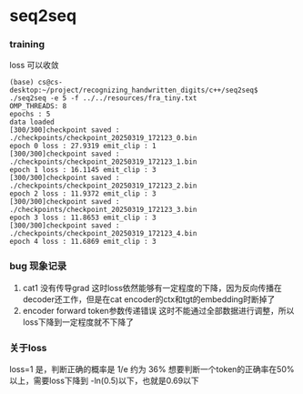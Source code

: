 # seq2seq

### training
loss 可以收敛
```
(base) cs@cs-desktop:~/project/recognizing_handwritten_digits/c++/seq2seq$ ./seq2seq -e 5 -f ../../resources/fra_tiny.txt 
OMP_THREADS: 8
epochs : 5
data loaded
[300/300]checkpoint saved : ./checkpoints/checkpoint_20250319_172123_0.bin
epoch 0 loss : 27.9319 emit_clip : 1
[300/300]checkpoint saved : ./checkpoints/checkpoint_20250319_172123_1.bin
epoch 1 loss : 16.1145 emit_clip : 3
[300/300]checkpoint saved : ./checkpoints/checkpoint_20250319_172123_2.bin
epoch 2 loss : 11.9372 emit_clip : 3
[300/300]checkpoint saved : ./checkpoints/checkpoint_20250319_172123_3.bin
epoch 3 loss : 11.8653 emit_clip : 3
[300/300]checkpoint saved : ./checkpoints/checkpoint_20250319_172123_4.bin
epoch 4 loss : 11.6869 emit_clip : 3
```

### bug 现象记录
1. cat1 没有传导grad
    这时loss依然能够有一定程度的下降，因为反向传播在decoder还工作，但是在cat encoder的ctx和tgt的embedding时断掉了
2. encoder forward token参数传递错误
    这时不能通过全部数据进行调整，所以loss下降到一定程度就不下降了

### 关于loss

loss=1 是，判断正确的概率是 1/e 约为 36%
想要判断一个token的正确率在50%以上，需要loss下降到 -ln(0.5)以下，也就是0.69以下
